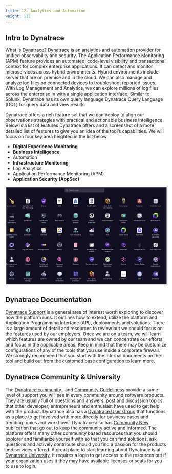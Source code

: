 ```yaml
---
title: 12. Analytics and Automation
weight: 112
---
```


## Intro to Dynatrace

What is Dynatrace? Dynatrace is an analytics and automation provider for unified observability and security. The Application Performance Monitoring (APM) feature provides an automated, code-level visibility and transactional context for complex enterprise applications. It can detect and monitor microservices across hybrid environments. Hybrid environments include server that are on premise and in the cloud. We can also manage and analyze log files on connected devices to troubleshoot reported issues. With Log Management and Analytics, we can explore millions of log files across the enterprise in with a single application interface. Similar to Splunk, Dynatrace has its own query language Dynatrace Query Language (DQL) for query data and view results. 

Dynatrace offers a rich feature set that we can deploy to align our observations strategies with practical and actionable business intelligence. Below is a list of features Dynatrace offers and a screenshot of a more detailed list of features to give you an idea of the tool’s capabilities. We will focus on four key area heighted in the list below

* **Digital Experience Monitoring**
* **Business Intelligence**
* Automation  
* **Infrastructure Monitoring**
* Log Analytics
* Application Performance Monitoring (APM)
* **Application Security (AppSec)**

![Dynatrace Offering](../static/images/dynatrace-offerings.png "Dynatrace full course offerings")

## Dynatrace Documentation 
[Dynatrace Support](https://www.dynatrace.com/support/help) is a general area of interest worth exploring to discover how the platform runs. It outlines how to extend, utilize the platform and Application Programming Interface (API), deployments and solutions. There is a large amount of detail and resources to review but we should focus on the features used by our employers. Once we are on a team, we will learn which features are owned by our team and we can concentrate our efforts and focus in the applicable areas. Keep in mind that there may be customize configurations of any of the tools that you use inside a corporate firewall. We strongly recommend that you start with the internal documents on the tool and build out from the customed base configuration to learn more.  

## Dynatrace Community & University 

The [ Dynatrace community ](https://community.dynatrace.com/ ), and [Community Guideliness](https://community.dynatrace.com/t5/Community-user-guide/bg-p/community_user_guide) provide a same level of support you will see in every community around software products. They are usually full of questions and answers, post and discussion topics that other developer, entrepreneurs and enthusiast have used to get help with the product. Dynatrace also has a [Dynatrace User Group](https://community.dynatrace.com/t5/Community-user-groups/ct-p/Community_user_groups) that functions as a place to get involved with more directly for business cases and trending topics and workflows. Dynatrace also has [Community New](https://community.dynatrace.com/t5/Community-news/bg-p/CommunityNews) publication that go out to keep the community active and informed. The platform offers many other community based resources that you should explorer and familiarize yourself with so that you can find solutions, ask questions and actively contribute should you find a passion for the products and services offered. A great place to start learning about Dynatrace is at [Dynatrace University](https://www.dynatrace.com/dynatrace-university/). It requires a login to get access to the resources but if your organization uses it they may have available licenses or seats for you to use to login. 

